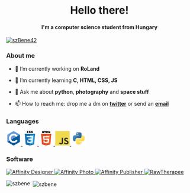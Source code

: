 <h1 align="center">Hello there!</h1>
<h4 align="center">I'm a computer science student from Hungary</h4>

<p align="left">
	<a href="https://twitter.com/szBene42" target="blank">
		<img src="https://img.shields.io/twitter/follow/szBene42?logo=twitter&style=for-the-badge" alt="szBene42" />
	</a>
</p>

<h3 align="left">About me</h3>

- 🔭 I’m currently working on **RoLand**

- 🌱 I’m currently learning **C, HTML, CSS, JS**

- 💬 Ask me about **python**, **photography** and **space stuff**

- 📫 How to reach me: drop me a dm on **[twitter](https://twitter.com/szBene42 "my twitter profile")** or send an **[email](mailto:szbene.github@gmail.com?subject=GitHub%20contact&body=Hello&#44;%20I&#39;m%20contacting%20you%20from%20your%20Github%20profile&#46; "send an email")**

<h3 align="left">Languages</h3>
<p align="left">
	<a href="https://www.cprogramming.com/" target="_blank" rel="noreferrer">
		<img src="https://raw.githubusercontent.com/devicons/devicon/master/icons/c/c-original.svg" alt="c" width="40" height="40"/>
	</a>
	<a href="https://www.w3schools.com/css/" target="_blank" rel="noreferrer">
		<img src="https://raw.githubusercontent.com/devicons/devicon/master/icons/css3/css3-original-wordmark.svg" alt="css3" width="40" height="40"/>
	</a>
	<a href="https://www.w3.org/html/" target="_blank" rel="noreferrer">
		<img src="https://raw.githubusercontent.com/devicons/devicon/master/icons/html5/html5-original-wordmark.svg" alt="html5" width="40" height="40"/>
	</a>
	<a href="https://developer.mozilla.org/en-US/docs/Web/JavaScript" target="_blank" rel="noreferrer">
		<img src="https://raw.githubusercontent.com/devicons/devicon/master/icons/javascript/javascript-original.svg" alt="javascript" width="40" height="40"/>
	</a>
	<a href="https://www.python.org" target="_blank" rel="noreferrer">
		<img src="https://raw.githubusercontent.com/devicons/devicon/master/icons/python/python-original.svg" alt="python" width="40" height="40"/>
	</a>
</p>

<h3 align="left">Software</h3>
<p align="left">
	<a href="https://affinity.serif.com/en-us/designer/" target="_blank" rel="noreferrer">
		<img src="https://cdn.serif.com/affinity/img/global/logos/affinity-designer-2-020520191502.svg" alt="Affinity Designer" width="40" height="40"/>
	</a>
	<a href="https://affinity.serif.com/en-us/photo/" target="_blank" rel="noreferrer">
		<img src="https://cdn.serif.com/affinity/img/global/logos/affinity-photo-2-020520191502.svg" alt="Affinity Photo" width="40" height="40"/>
	</a>
	<a href="https://affinity.serif.com/en-us/publisher/" target="_blank" rel="noreferrer">
		<img src="https://cdn.serif.com/affinity/img/global/logos/affinity-publisher-2-020520191502.svg" alt="Affinity Publisher" width="40" height="40"/>
	</a>
	<a href="https://www.rawtherapee.com/" target="_blank" rel="noreferrer">
		<img src="https://upload.wikimedia.org/wikipedia/commons/thumb/0/0c/RawTherapee_logo-circle.svg/2048px-RawTherapee_logo-circle.svg.png" alt="RawTherapee" width="40" height="40"/>
	</a>
</p>

<p>
	<img align="left" src="https://github-readme-stats.vercel.app/api/top-langs?username=szbene&show_icons=true&theme=dark&locale=en&layout=compact" alt="szbene" />
</p>

<p>&nbsp;
	<img align="center" src="https://github-readme-stats.vercel.app/api?username=szbene&show_icons=true&theme=dark&locale=en" alt="szbene" />
</p>
